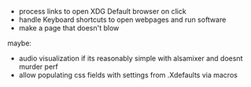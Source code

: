  - process links to open XDG Default browser on click
 - handle Keyboard shortcuts to open webpages and run software
 - make a page that doesn't blow

maybe:
 - audio visualization if its reasonably simple with alsamixer and doesnt murder perf
 - allow populating css fields with settings from .Xdefaults via macros
